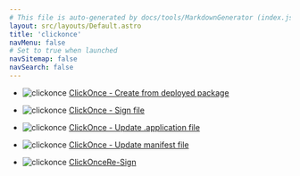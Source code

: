 ```yaml
---
# This file is auto-generated by docs/tools/MarkdownGenerator (index.js)
layout: src/layouts/Default.astro
title: 'clickonce'
navMenu: false
# Set to true when launched
navSitemap: false
navSearch: false
---
```


<ul>

<li>

![clickonce](https://i.octopus.com/library/step-templates/clickonce.png) [ClickOnce - Create from deployed package](/integrations/clickonce/clickonce-create-from-deployed-package)

</li>
        
<li>

![clickonce](https://i.octopus.com/library/step-templates/clickonce.png) [ClickOnce - Sign file](/integrations/clickonce/clickonce-sign-file)

</li>
        
<li>

![clickonce](https://i.octopus.com/library/step-templates/clickonce.png) [ClickOnce - Update .application file](/integrations/clickonce/clickonce-update-.application-file)

</li>
        
<li>

![clickonce](https://i.octopus.com/library/step-templates/clickonce.png) [ClickOnce - Update manifest file](/integrations/clickonce/clickonce-update-manifest-file)

</li>
        
<li>

![clickonce](https://i.octopus.com/library/step-templates/clickonce.png) [ClickOnceRe-Sign](/integrations/clickonce/clickoncere-sign)

</li>
        
</ul>

